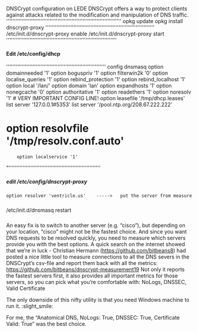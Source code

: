 DNSCrypt configuration on LEDE
DNSCrypt offers a way to protect clients against attacks related to the modification and manipulation of DNS traffic.
''''''''''''''''''''''''''''''''''''''''''''''''''''''''''''''''''''''''''
opkg update
opkg install dnscrypt-proxy
''''''''''''''''''''''''''''''''''''''''''''''''''''''''''''''''''''''
/etc/init.d/dnscrypt-proxy enable
/etc/init.d/dnscrypt-proxy start
'''''''''''''''''''''''''''''''''''''''''''''''''''''''''''''''''''''''

#### Edit /etc/config/dhcp ############

''''''''''''''''''''''''''''''''''''''''''''''''''''''''''''''''
config dnsmasq
        option domainneeded '1'
        option boguspriv '1'
        option filterwin2k '0'
        option localise_queries '1'
        option rebind_protection '1'
        option rebind_localhost '1'
        option local '/lan/'
        option domain 'lan'
        option expandhosts '1'
        option nonegcache '0'
        option authoritative '1'
        option readethers '1'
        option noresolv '1' # VERY IMPORTANT CONFIG LINE!
        option leasefile '/tmp/dhcp.leases'
        list server                 '127.0.0.1#5353'
        list server                 '/pool.ntp.org/208.67.222.222'
#        option resolvfile '/tmp/resolv.conf.auto'
        option localservice '1'
"'''''''''''''''''''''''''''''''''''''''''''''''''''''''''''

##### edit /etc/config/dnscrypt-proxy

	option resolver 'ventricle.us'    ----->   put the server from measure
	
#####

/etc/init.d/dnsmasq restart

#####


An easy fix is to switch to another server (e.g. “cisco”), but depending on your location, “cisco” might not be the fastest choice. And since you want DNS requests to be resolved quickly, you need to measure which servers provide you with the best options. A quick search on the internet showed that we’re in luck - Christian Hermann (https://github.com/bitbeans8) had posted a nice little tool to measure connections to all the DNS severs in the DNSCrypt’s csv-file and report them back with all the metrics: https://github.com/bitbeans/dnscrypt-measurement19
Not only it reports the fastest servers first, it also provides all important metrics for those servers, so you can pick what you’re comfortable with: NoLogs, DNSSEC, Valid Certificate

The only downside of this nifty utility is that you need Windows machine to run it. :slight_smile:

For me, the “Anatomical DNS, NoLogs: True, DNSSEC: True, Certificate Valid: True” was the best choice.